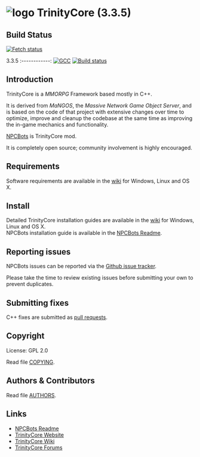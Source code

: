 # ![logo](https://community.trinitycore.org/public/style_images/1_trinitycore.png) TrinityCore (3.3.5)

## Build Status

[![Fetch status](https://github.com/trickerer/NPCBots-cron/actions/workflows/automerge.yml/badge.svg)](https://github.com/trickerer/NPCBots-cron/actions/workflows/automerge.yml)

3.3.5
:------------:
[![GCC](https://github.com/trickerer/TrinityCore-3.3.5-with-NPCBots/actions/workflows/gcc-build.yml/badge.svg)](https://github.com/trickerer/TrinityCore-3.3.5-with-NPCBots/actions/workflows/gcc-build.yml)
[![Build status](https://ci.appveyor.com/api/projects/status/jck8c86eiti50v26/branch/npcbots_3.3.5?svg=true)](https://ci.appveyor.com/project/trickerer/trinitycore-3-3-5-with-npcbots/branch/npcbots_3.3.5)

## Introduction

TrinityCore is a *MMORPG* Framework based mostly in C++.

It is derived from *MaNGOS*, the *Massive Network Game Object Server*, and is
based on the code of that project with extensive changes over time to optimize,
improve and cleanup the codebase at the same time as improving the in-game
mechanics and functionality.

[NPCBots](https://github.com/trickerer/Trinity-Bots) is TrinityCore mod.

It is completely open source; community involvement is highly encouraged.

## Requirements


Software requirements are available in the [wiki](https://www.trinitycore.info/display/tc/Requirements) for
Windows, Linux and OS X.


## Install

Detailed TrinityCore installation guides are available in the [wiki](https://www.trinitycore.info/display/tc/Installation+Guide) for
Windows, Linux and OS X.  
NPCBots installation guide is available in the [NPCBots Readme](https://github.com/trickerer/Trinity-Bots#npcbot-mod-installation).


## Reporting issues

NPCBots issues can be reported via the [Github issue tracker](https://github.com/trickerer/Trinity-Bots/issues/).

Please take the time to review existing issues before submitting your own to
prevent duplicates.


## Submitting fixes

C++ fixes are submitted as [pull requests](https://github.com/trickerer/TrinityCore-3.3.5-with-NPCBots/pulls).


## Copyright

License: GPL 2.0

Read file [COPYING](COPYING).


## Authors &amp; Contributors

Read file [AUTHORS](AUTHORS).


## Links

* [NPCBots Readme](https://github.com/trickerer/Trinity-Bots/)
* [TrinityCore Website](https://www.trinitycore.org)
* [TrinityCore Wiki](https://www.trinitycore.info)
* [TrinityCore Forums](https://community.trinitycore.org)
